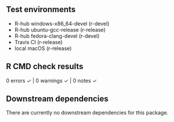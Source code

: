 ## Test environments
- R-hub windows-x86_64-devel (r-devel)
- R-hub ubuntu-gcc-release (r-release)
- R-hub fedora-clang-devel (r-devel)
- Travis CI (r-release)
- local macOS (r-release)

## R CMD check results
0 errors ✓ | 0 warnings ✓ | 0 notes ✓

## Downstream dependencies

There are currently no downstream dependencies for this package.

